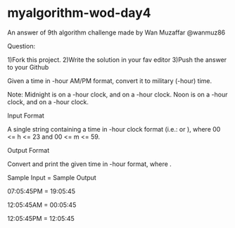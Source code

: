# myalgorithm-wod-day4
An answer of 9th algorithm challenge made by Wan Muzaffar @wanmuz86

Question:

1)Fork this project. 2)Write the solution in your fav editor 3)Push the answer to your Github


Given a time in -hour AM/PM format, convert it to military (-hour) time.

Note: Midnight is  on a -hour clock, and  on a -hour clock. Noon is  on a -hour clock, and  on a -hour clock.

Input Format

A single string containing a time in -hour clock format (i.e.:  or ), where 00 <= h <= 23 and  00 <= m <= 59.

Output Format

Convert and print the given time in -hour format, where .

Sample Input = Sample Output

07:05:45PM = 19:05:45

12:05:45AM = 00:05:45

12:05:45PM = 12:05:45
